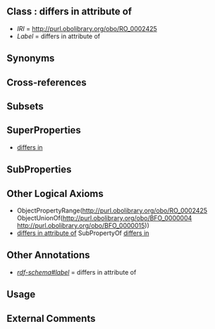 
## Class : differs in attribute of

 * *IRI* = http://purl.obolibrary.org/obo/RO_0002425
 * *Label* = differs in attribute of

## Synonyms


## Cross-references


## Subsets


## SuperProperties

 * [differs in](../../RO/24/RO_0002424.md)

## SubProperties


## Other Logical Axioms

 * ObjectPropertyRange(<http://purl.obolibrary.org/obo/RO_0002425> ObjectUnionOf(<http://purl.obolibrary.org/obo/BFO_0000004> <http://purl.obolibrary.org/obo/BFO_0000015>))
 * [differs in attribute of](../../RO/25/RO_0002425.md) SubPropertyOf [differs in](../../RO/24/RO_0002424.md)

## Other Annotations

 * *[rdf-schema#label](../../el/rdf-schema#label.md)* = differs in attribute of

## Usage


## External Comments

